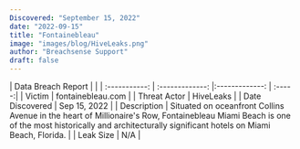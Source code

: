 ```yaml
---
Discovered: "September 15, 2022"
date: "2022-09-15"
title: "Fontainebleau"
image: "images/blog/HiveLeaks.png"
author: "Breachsense Support"
draft: false
---
```


| Data Breach Report           |              | 
| :-----------: | :-------------:     |:-------------:    | :-----:|
| Victim      | fontainebleau.com      | 
| Threat Actor      | HiveLeaks      | 
| Date Discovered      | Sep 15, 2022      | 
| Description      | Situated on oceanfront Collins Avenue in the heart of Millionaire's Row, Fontainebleau Miami Beach is one of the most historically and architecturally significant hotels on Miami Beach, Florida.      | 
| Leak Size      | N/A      | 

